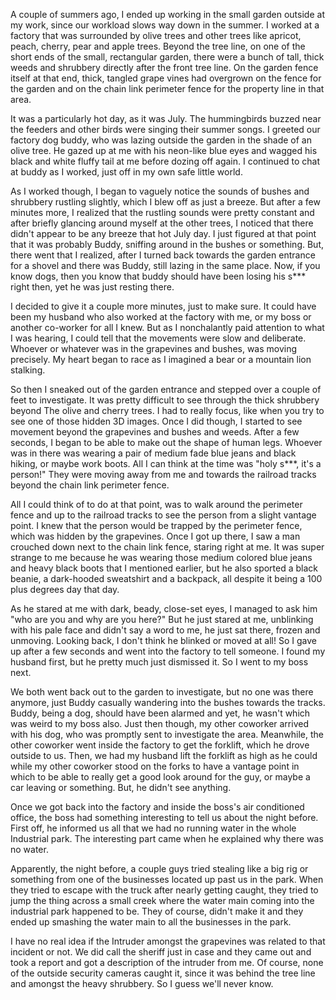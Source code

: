 A couple of summers ago, I ended up working in the small garden outside at my work, since our workload slows way down in the summer. I worked at a factory that was surrounded by olive trees and other trees like apricot, peach, cherry, pear and apple trees. Beyond the tree line, on one of the short ends of the small, rectangular garden, there were a bunch of tall, thick weeds and shrubbery directly after the front tree line. On the garden fence itself at that end, thick, tangled grape vines had overgrown on the fence for the garden and on the chain link perimeter fence for the property line in that area.

It was a particularly hot day, as it was July. The hummingbirds buzzed near the feeders and other birds were singing their summer songs. I greeted our factory dog buddy, who was lazing outside the garden in the shade of an olive tree. He gazed up at me with his neon-like blue eyes and wagged his black and white fluffy tail at me before dozing off again. I continued to chat at buddy as I worked, just off in my own safe little world.

As I worked though, I began to vaguely notice the sounds of bushes and shrubbery rustling slightly, which I blew off as just a breeze. But after a few minutes more, I realized that the rustling sounds were pretty constant and after briefly glancing around myself at the other trees, I noticed that there didn't appear to be any breeze that hot July day. I just figured at that point that it was probably Buddy, sniffing around in the bushes or something. But, there went that I realized, after I turned back towards the garden entrance for a shovel and there was Buddy, still lazing in the same place. Now, if you know dogs, then you know that buddy should have been losing his s*** right then, yet he was just resting there.

I decided to give it a couple more minutes, just to make sure. It could have been my husband who also worked at the factory with me, or my boss or another co-worker for all I knew. But as I nonchalantly paid attention to what I was hearing, I could tell that the movements were slow and deliberate. Whoever or whatever was in the grapevines and bushes, was moving precisely. My heart began to race as I imagined a bear or a mountain lion stalking.

So then I sneaked out of the garden entrance and stepped over a couple of feet to investigate. It was pretty difficult to see through the thick shrubbery beyond The olive and cherry trees. I had to really focus, like when you try to see one of those hidden 3D images. Once I did though, I started to see movement beyond the grapevines and bushes and weeds. After a few seconds, I began to be able to make out the shape of human legs. Whoever was in there was wearing a pair of medium fade blue jeans and black hiking, or maybe work boots. All I can think at the time was "holy s***, it's a person!" They were moving away from me and towards the railroad tracks beyond the chain link perimeter fence.

All I could think of to do at that point, was to walk around the perimeter fence and up to the railroad tracks to see the person from a slight vantage point. I knew that the person would be trapped by the perimeter fence, which was hidden by the grapevines. Once I got up there, I saw a man crouched down next to the chain link fence, staring right at me. It was super strange to me because he was wearing those medium colored blue jeans and heavy black boots that I mentioned earlier, but he also sported a black beanie, a dark-hooded sweatshirt and a backpack, all despite it being a 100 plus degrees day that day.

As he stared at me with dark, beady, close-set eyes, I managed to ask him "who are you and why are you here?" But he just stared at me, unblinking with his pale face and didn't say a word to me, he just sat there, frozen and unmoving. Looking back, I don't think he blinked or moved at all! So I gave up after a few seconds and went into the factory to tell someone. I found my husband first, but he pretty much just dismissed it. So I went to my boss next.

We both went back out to the garden to investigate, but no one was there anymore, just Buddy casually wandering into the bushes towards the tracks. Buddy, being a dog, should have been alarmed and yet, he wasn't which was weird to my boss also. Just then though, my other coworker arrived with his dog, who was promptly sent to investigate the area. Meanwhile, the other coworker went inside the factory to get the forklift, which he drove outside to us. Then, we had my husband lift the forklift as high as he could while my other coworker stood on the forks to have a vantage point in which to be able to really get a good look around for the guy, or maybe a car leaving or something. But, he didn't see anything.

Once we got back into the factory and inside the boss's air conditioned office, the boss had something interesting to tell us about the night before. First off, he informed us all that we had no running water in the whole Industrial park. The interesting part came when he explained why there was no water.

Apparently, the night before, a couple guys tried stealing like a big rig or something from one of the businesses located up past us in the park. When they tried to escape with the truck after nearly getting caught, they tried to jump the thing across a small creek where the water main coming into the industrial park happened to be. They of course, didn't make it and they ended up smashing the water main to all the businesses in the park.

I have no real idea if the Intruder amongst the grapevines was related to that incident or not. We did call the sheriff just in case and they came out and took a report and got a description of the intruder from me. Of course, none of the outside security cameras caught it, since it was behind the tree line and amongst the heavy shrubbery. So I guess we'll never know.